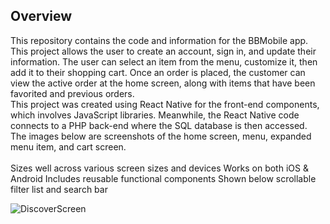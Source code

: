 <h2>Overview</h2>
This repository contains the code and information for the BBMobile app. This project allows the user to create an account, sign in, and update their information. The user can select an item from the menu, customize it, then add it to their shopping cart. Once an order is placed, the customer can view the active order at the home screen, along with items that have been favorited and previous orders.<br>
This project was created using React Native for the front-end components, which involves JavaScript libraries. Meanwhile, the React Native code connects to a PHP back-end where the SQL database is then accessed.<br>
The images below are screenshots of the home screen, menu, expanded menu item, and cart screen.
<div><br><div>
 Sizes well across various screen sizes and devices
 Works on both iOS & Android
 Includes reusable functional components
 Shown below scrollable filter list and search bar
 
 ![DiscoverScreen](https://johndan2354.github.io/hobbieImages/HobbieScreenshots/popular.PNG)
